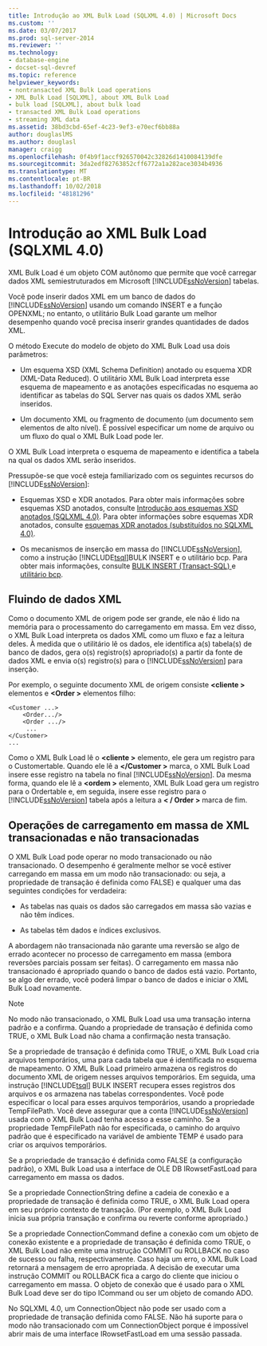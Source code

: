```yaml
---
title: Introdução ao XML Bulk Load (SQLXML 4.0) | Microsoft Docs
ms.custom: ''
ms.date: 03/07/2017
ms.prod: sql-server-2014
ms.reviewer: ''
ms.technology:
- database-engine
- docset-sql-devref
ms.topic: reference
helpviewer_keywords:
- nontransacted XML Bulk Load operations
- XML Bulk Load [SQLXML], about XML Bulk Load
- bulk load [SQLXML], about bulk load
- transacted XML Bulk Load operations
- streaming XML data
ms.assetid: 38bd3cbd-65ef-4c23-9ef3-e70ecf6bb88a
author: douglaslMS
ms.author: douglasl
manager: craigg
ms.openlocfilehash: 0f4b9f1accf926570042c32826d1410084139dfe
ms.sourcegitcommit: 3da2edf82763852cff6772a1a282ace3034b4936
ms.translationtype: MT
ms.contentlocale: pt-BR
ms.lasthandoff: 10/02/2018
ms.locfileid: "48181296"
---
```

# <a name="introduction-to-xml-bulk-load-sqlxml-40"></a>Introdução ao XML Bulk Load (SQLXML 4.0)
  XML Bulk Load é um objeto COM autônomo que permite que você carregar dados XML semiestruturados em Microsoft [!INCLUDE[ssNoVersion](../../../includes/ssnoversion-md.md)] tabelas.  
  
 Você pode inserir dados XML em um banco de dados do [!INCLUDE[ssNoVersion](../../../includes/ssnoversion-md.md)] usando um comando INSERT e a função OPENXML; no entanto, o utilitário Bulk Load garante um melhor desempenho quando você precisa inserir grandes quantidades de dados XML.  
  
 O método Execute do modelo de objeto do XML Bulk Load usa dois parâmetros:  
  
-   Um esquema XSD (XML Schema Definition) anotado ou esquema XDR (XML-Data Reduced). O utilitário XML Bulk Load interpreta esse esquema de mapeamento e as anotações especificadas no esquema ao identificar as tabelas do SQL Server nas quais os dados XML serão inseridos.  
  
-   Um documento XML ou fragmento de documento (um documento sem elementos de alto nível). É possível especificar um nome de arquivo ou um fluxo do qual o XML Bulk Load pode ler.  
  
 O XML Bulk Load interpreta o esquema de mapeamento e identifica a tabela na qual os dados XML serão inseridos.  
  
 Pressupõe-se que você esteja familiarizado com os seguintes recursos do [!INCLUDE[ssNoVersion](../../../includes/ssnoversion-md.md)]:  
  
-   Esquemas XSD e XDR anotados. Para obter mais informações sobre esquemas XSD anotados, consulte [Introdução aos esquemas XSD anotados &#40;SQLXML 4.0&#41;](../../sqlxml/annotated-xsd-schemas/introduction-to-annotated-xsd-schemas-sqlxml-4-0.md). Para obter informações sobre esquemas XDR anotados, consulte [esquemas XDR anotados &#40;substituídos no SQLXML 4.0&#41;](../../sqlxml/annotated-xsd-schemas/annotated-xdr-schemas-deprecated-in-sqlxml-4-0.md).  
  
-   Os mecanismos de inserção em massa do [!INCLUDE[ssNoVersion](../../../includes/ssnoversion-md.md)], como a instrução [!INCLUDE[tsql](../../../includes/tsql-md.md)]BULK INSERT e o utilitário bcp. Para obter mais informações, consulte [BULK INSERT &#40;Transact-SQL&#41; ](/sql/t-sql/statements/bulk-insert-transact-sql) e [utilitário bcp](../../../tools/bcp-utility.md).  
  
## <a name="streaming-of-xml-data"></a>Fluindo de dados XML   
 Como o documento XML de origem pode ser grande, ele não é lido na memória para o processamento do carregamento em massa. Em vez disso, o XML Bulk Load interpreta os dados XML como um fluxo e faz a leitura deles. À medida que o utilitário lê os dados, ele identifica a(s) tabela(s) de banco de dados, gera o(s) registro(s) apropriado(s) a partir da fonte de dados XML e envia o(s) registro(s) para o [!INCLUDE[ssNoVersion](../../../includes/ssnoversion-md.md)] para inserção.  
  
 Por exemplo, o seguinte documento XML de origem consiste  **\<cliente >** elementos e  **\<Order >** elementos filho:  
  
```  
<Customer ...>  
    <Order.../>  
    <Order .../>  
     ...  
</Customer>  
...  
```  
  
 Como o XML Bulk Load lê o  **\<cliente >** elemento, ele gera um registro para o Customertable. Quando ele lê a  **\</Customer >** marca, o XML Bulk Load insere esse registro na tabela no final [!INCLUDE[ssNoVersion](../../../includes/ssnoversion-md.md)]. Da mesma forma, quando ele lê a  **\<ordem >** elemento, XML Bulk Load gera um registro para o Ordertable e, em seguida, insere esse registro para o [!INCLUDE[ssNoVersion](../../../includes/ssnoversion-md.md)] tabela após a leitura a  **\< / Order >** marca de fim.  
  
## <a name="transacted-and-nontransacted-xml-bulk-load-operations"></a>Operações de carregamento em massa de XML transacionadas e não transacionadas  
 O XML Bulk Load pode operar no modo transacionado ou não transacionado. O desempenho é geralmente melhor se você estiver carregando em massa em um modo não transacionado: ou seja, a propriedade de transação é definida como FALSE) e qualquer uma das seguintes condições for verdadeira:  
  
-   As tabelas nas quais os dados são carregados em massa são vazias e não têm índices.  
  
-   As tabelas têm dados e índices exclusivos.  
  
 A abordagem não transacionada não garante uma reversão se algo de errado acontecer no processo de carregamento em massa (embora reversões parciais possam ser feitas). O carregamento em massa não transacionado é apropriado quando o banco de dados está vazio. Portanto, se algo der errado, você poderá limpar o banco de dados e iniciar o XML Bulk Load novamente.  
  
> [!NOTE]  
>  No modo não transacionado, o XML Bulk Load usa uma transação interna padrão e a confirma. Quando a propriedade de transação é definida como TRUE, o XML Bulk Load não chama a confirmação nesta transação.  
  
 Se a propriedade de transação é definida como TRUE, o XML Bulk Load cria arquivos temporários, uma para cada tabela que é identificada no esquema de mapeamento. O XML Bulk Load primeiro armazena os registros do documento XML de origem nesses arquivos temporários. Em seguida, uma instrução [!INCLUDE[tsql](../../../includes/tsql-md.md)] BULK INSERT recupera esses registros dos arquivos e os armazena nas tabelas correspondentes. Você pode especificar o local para esses arquivos temporários, usando a propriedade TempFilePath. Você deve assegurar que a conta [!INCLUDE[ssNoVersion](../../../includes/ssnoversion-md.md)] usada com o XML Bulk Load tenha acesso a esse caminho. Se a propriedade TempFilePath não for especificada, o caminho do arquivo padrão que é especificado na variável de ambiente TEMP é usado para criar os arquivos temporários.  
  
 Se a propriedade de transação é definida como FALSE (a configuração padrão), o XML Bulk Load usa a interface de OLE DB IRowsetFastLoad para carregamento em massa os dados.  
  
 Se a propriedade ConnectionString define a cadeia de conexão e a propriedade de transação é definida como TRUE, o XML Bulk Load opera em seu próprio contexto de transação. (Por exemplo, o XML Bulk Load inicia sua própria transação e confirma ou reverte conforme apropriado.)  
  
 Se a propriedade ConnectionCommand define a conexão com um objeto de conexão existente e a propriedade de transação é definida como TRUE, o XML Bulk Load não emite uma instrução COMMIT ou ROLLBACK no caso de sucesso ou falha, respectivamente. Caso haja um erro, o XML Bulk Load retornará a mensagem de erro apropriada. A decisão de executar uma instrução COMMIT ou ROLLBACK fica a cargo do cliente que iniciou o carregamento em massa. O objeto de conexão que é usado para o XML Bulk Load deve ser do tipo ICommand ou ser um objeto de comando ADO.  
  
 No SQLXML 4.0, um ConnectionObject não pode ser usado com a propriedade de transação definida como FALSE. Não há suporte para o modo não transacionado com um ConnectionObject porque é impossível abrir mais de uma interface IRowsetFastLoad em uma sessão passada.  
  
  

